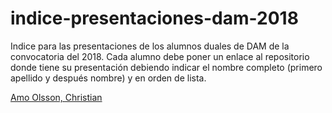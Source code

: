 # indice-presentaciones-dam-2018

Indice para las presentaciones de los alumnos duales de DAM de la convocatoria del 2018. Cada alumno debe poner un enlace al repositorio donde tiene su presentación debiendo indicar el nombre completo (primero apellido y después nombre) y en orden de lista.

[Amo Olsson, Christian](https://github.com/christianraulamo/Exposicion-Viewnext)  
